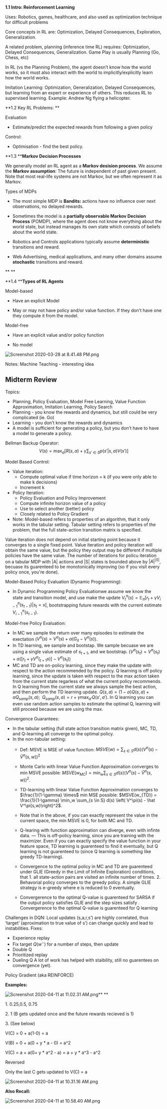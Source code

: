 **1.1 Intro: Reinforcement Learning**

Uses: Robotics, games, healthcare, and also used as optimization technique for difficult problems

Core concepts in RL are: Optimization, Delayed Consequences, Exploration, Generalization.

A related problem, planning (inference time RL) requires: Optimization, Delayed Consequences, Generalization. Game Play is usually Planning (Go, Chess, etc)

In RL (vs the Planning Problem), the agent doesn’t know how the world works, so it must also interact with the world to implicitly/explicitly learn how the world works.

Imitation Learning: Optimization, Generalization, Delayed Consequences, but learning from an expert or experience of others. This reduces RL to supervised learning. Example: Andrew Ng flying a helicopter.

**1.2 Key RL Problems: **

Evaluation

 - Estimate/predict the expected rewards from following a given policy

Control:

 - Optimisation - find the best policy.

**1.3 ****Markov Decision Processes**

We generally model an RL agent as a **Markov desision process**. We assume the **Markov assumption**: The future is independent of past given present. Note that most real-life systems are not Markov, but we often represent it as Markov.

Types of MDPs

 - The most simple MDP is **Bandits:** actions have no influence over next observations, no delayed rewards.

 - Sometimes the model is a **partially observable Markov Decision Process** (POMDP), where the agent does not know everything about the world state, but instead manages its own state which consists of beliefs about the world state.

 - Robotics and Controls applications typically assume **deterministic** transitions and reward.

 - Web Advertising, medical applications, and many other domains assume **stochastic** transitions and reward.

**
**

**1.4 ****Types of RL Agents**

Model-based

 - Have an explicit Model

 - May or may not have policy and/or value function. If they don’t have one they compute it from the model.

Model-free

 - Have an explicit value and/or policy function

 - No model

![Screenshot 2020-03-28 at 8.41.48 PM.png](resources/921B8AEFC8CFC1AC7C24A3954B649E31.png)

Notes: Machine Teaching - interesting idea

## Midterm Review
Topics:
 - Planning, Policy Evaluation, Model Free Learning, Value Function Approximation, Imitation Learning, Policy Search
  - Planning - you know the rewards and dynamics, but still could be very complicated (ie. Go)
  - Learning - you don’t know the rewards and dynamics
 - A model is sufficient for generating a policy, but you don’t have to have a model to generate a policy.

Bellman Backup Operator:
$$ V(s) = \max_a \left[ R(s,a) + \gamma \sum_{s' \in S} p(s' | s,a) V(s') \right]$$

Model Based Control:
  - Value iteration:
    - Compute optimal value if time horizon = k (if you were only able to make k decisions)
    - Increment k
  - Policy Iteration:
    - Policy Evaluation and Policy Improvement
    - Compute infinite horizon value of a policy
    - Use to select another (better) policy
    - Closely related to Policy Gradient
  - Note: Model-based refers to properties of an algorithm, that it only works in the tabular setting. Tabular setting refers to properties of the problem, that the full state-action transition matrix is specified.

Value iteration does not depend on initial starting point because it converges to a single fixed point. Value iteration and policy iteration will obtain the same value, but the policy they output may be different if multiple policies have the same value. The number of iterations for policu iteration on a tabular MDP with |A| actions and |S| states is bounded above by $|A|^{|S|}$, becuase its guarenteed to be monotonically improving (so if you visit every policy once, you're done).

Model-Based Policy Evaluation (Dynamic Programming):
- In Dynamic Programming Policy Evaluationwe assume we know the state and transition model, and use make the update $V_t^{\pi}(s) = \mathbb{E}_{\pi} [r_t + \gamma V_{i-1}^{\pi}(s_{t-1}) | s_t = s]$, bootstrapping future rewards with the current estimate $V_{i-1}^{\pi}(s_{t-1})$.

Model-free Policy Evaluation:
  - In MC we sample the return over many episodes to estimate the exectation ($V^{\pi}(s) = V^{\pi}(s) + \alpha(G_{it} - V^{\pi}(s)$).
  - In TD learning, we sample and bootstap. We sample becuase we are using a single value estimate of $s_{t+1}$, and we bootstrap. ($V^{\pi}(s_t) = V^{\pi}(s_t) + \alpha([r_t + \gamma V^{\pi}(_{t+1}s)] - V^{\pi}(s_t)$)
  - MC and TD are on-policy learning, since they make the update with respect to the action recommended by the policy. Q learning is off policy learning, since the update is taken with respect to the max action taken from the current state regarless of what the current policy recommends. In Q learning from the current state we always sample the best action, and then perform the TD learning update. $Q(s,a) = (1-\alpha)Q(s,a) + \alpha Q_{samp}(s,a); \;\; Q_{samp}(s,a) = r + \gamma \max_{a'}Q(s',a')$. In Q learning you can even use random action samples to estimate the optimal Q, learning will still proceed because we are using the max. 

Convergence Guarantees:
  - In the tabular setting (full state action transition matrix given), MC, TD, and Q-learning all converge to the optimal policy.
  - In the non-tabular setting:
    - Def: MSVE is MSE of value function: $MSVE(w) = \sum_{s \in S} d(s) \left( V^\pi(s) - \hat V^\pi(s,w)\right)^2$
    - Monte Carlo with linear Value Function Approximation converges to min MSVE possible: $MSVE(w_{MC}) = \min_w \sum_{s \in S} d(s) \left( V^\pi(s) - \hat V^\pi(s,w)\right)^2$.
    - TD-learning with linear Value Function Approximation converges to $\frac{1}{1-\gamma} \times$ min MSE possible: $MSVE(w_{TD}) = \frac{1}{1-\gamma} \min_w \sum_{s \in S} d(s) \left( V^\pi(s) - \hat V^\pi(s,w)\right)^2$.
    - Note that in the above, if you can exactly represent the value in the current space, the min MSVE is 0, for both MC and TD.
    - Q-learing with function approximation can diverge, even with infinte data. — This is off-policy learning, since you are training with the maximizer. Even if you can exactly specify the value function in your feature space, TD learning is guarenteed to find it eventually, but Q learning is not guarenteed to (since Q learning is something like greedy TD-learning).
  
    - Convergence to the optimal policy in MC and TD are guarenteed under GLIE (Greedy in the Limit of Infinite Exploration) conditions, that 1. all state-action pairs are visited an infinite number of times. 2. Behavorial policy converges to the greedy policy. A simple GLIE strategy is e-greedy where e is reduced to 0 eventually.
    - Convergerence to the optimal Q-value is guarenteed for SARSA if the output policy satisfies GLIE and the step sizes satisfy . Convergerence to the optimal Q-value is guarenteed for Q learning

Challenges in DQN: Local updates (s,a,r,s’) are highly correlated, thus ‘target’ (aproximation to true value of s’) can change quickly and lead to instabilities. Fixes:
  - Experience replay
  - Fix target $Q(w^-)$ for a number of steps, then update
  - Double Q
  - Prioritized replay
  - Dueling Q
A lot of work has helped with staibility, still no guarentees on convergence (yet).

Policy Gradient (aka REINFORCE)

 

**Examples:**

![Screenshot 2020-04-11 at 11.02.31 AM.png](resources/13465170D59DE6004AE8D5606BEF3F03.png)**
**

1\. 0.25,0.5, 0.75

2\. 1 (B gets updated once and the future rewards recieved is 1)

3\. (See below)

V(C) = 0 + a(1-0) = a

V(B) = 0 + a(0 + y \* a - 0) = a^2

V(C) = a + a(0+ y \* a^2 - a) = a + y \* a^3 - a^2

Reversed

Only the last C gets updated to V(C) = a

![Screenshot 2020-04-11 at 10.31.16 AM.png](resources/9CB2EA5AC5C5414C329C154E5971DDDD.png)

**Also Recall:**

![Screenshot 2020-04-11 at 10.58.40 AM.png](resources/D5486A6718CC3C3EC0C5E44082C687F1.png)

